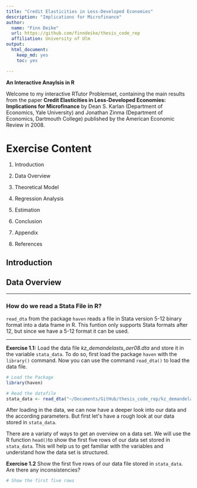 ```yaml
---
title: "Credit Elasticities in Less-Developed Economies"
description: "Implications for Microfinance"
author:
  name: "Finn Deike"
  url: https://github.com/finndeike/thesis_code_rep
  affiliation: University of Ulm
output: 
  html_document:
    keep_md: yes
    toc: yes

---
```




**An Interactive Anaylsis in R**


Welcome to my interactive RTutor Problemset, containing the main results from the paper **Credit Elasticities in Less-Developed Economies: Implications for Microfinance** by Dean S. Karlan (Department of Economics, Yale University) and Jonathan Zinma (Department of Economics, Dartmouth College) published by the American Economic Review in 2008.


# Exercise Content

1. Introduction 

2. Data Overview

3. Theoretical Model

4. Regression Analysis

5. Estimation

6. Conclusion

7. Appendix

8. References



## Introduction


## Data Overview

***
### How do we read a Stata File in R?
`read_dta` from the package `haven` reads a file in Stata version 5-12 binary format into a data frame in R. This funtion only supports Stata formats after 12, but since we have a 5-12 format it can be used.
***


**Exercise 1.1:** Load the data file _kz_demandelasts_aer08.dta_ and store it in the variable `stata_data`. To do so, first load the package `haven` with the `library()` command. Now you can use the command `read_dta()` to load the data file.


```r
# Load the Package
library(haven)

# Read the datafile
stata_data <- read_dta("~/Documents/GitHub/thesis_code_rep/kz_demandelasts_aer08.dta")
```

After loading in the data, we can now have a deeper look into our data and the according parameters. But first let's have a rough look at our data stored in `stata_data`.

There are a variaty of ways to get an overview on a data set. We will use the R function `head()`to show the first five rows of our data set stored in `stata_data`. This will help us to get familiar with the variables and understand how the data set is structured.

**Exercise 1.2** Show the first five rows of our data file stored in `stata_data`. Are there any  inconsistencies?


```r
# Show the first five rows
```














